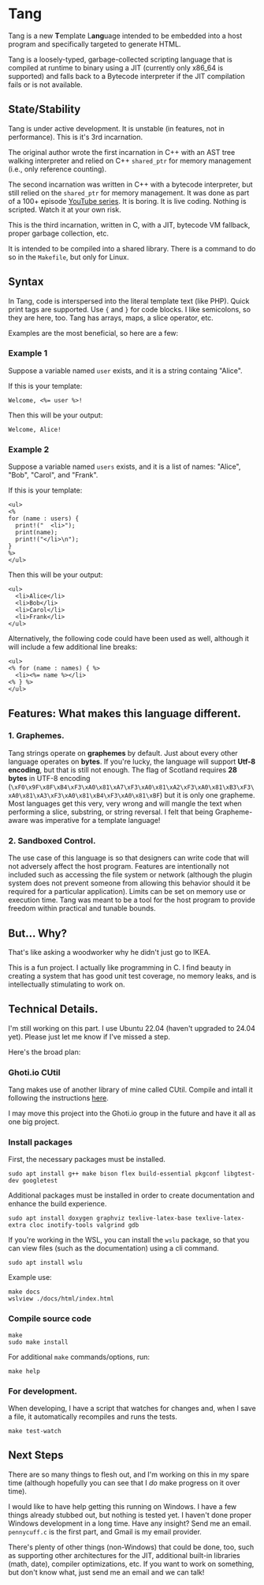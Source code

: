 # Tang
Tang is a new **T**emplate L**ang**uage intended to be embedded into a host program and specifically targeted to generate HTML.

Tang is a loosely-typed, garbage-collected scripting language that is compiled at runtime to binary using a JIT (currently only x86_64 is supported) and falls back to a Bytecode interpreter if the JIT compilation fails or is not available.

## State/Stability
Tang is under active development.  It is unstable (in features, not in performance).  This is it's 3rd incarnation.

The original author wrote the first incarnation in C++ with an AST tree walking interpreter and relied on C++ `shared_ptr` for memory management (i.e., only reference counting).

The second incarnation was written in C++ with a bytecode interpreter, but still relied on the `shared_ptr` for memory management.  It was done as part of a 100+ episode [YouTube series](https://www.youtube.com/playlist?list=PLZqirAnnqaCZ8lT8w7p2PUB7tqrId7d89).  It is boring.  It is live coding.  Nothing is scripted.  Watch it at your own risk.

This is the third incarnation, written in C, with a JIT, bytecode VM fallback, proper garbage collection, etc.

It is intended to be compiled into a shared library.  There is a command to do so in the `Makefile`, but only for Linux.

## Syntax
In Tang, code is interspersed into the literal template text (like PHP).  Quick print tags are supported.  Use `{` and `}` for code blocks.  I like semicolons, so they are here, too.  Tang has arrays, maps, a slice operator, etc.

Examples are the most beneficial, so here are a few:

### Example 1
Suppose a variable named `user` exists, and it is a string containg "Alice".

If this is your template:
```
Welcome, <%= user %>!
```

Then this will be your output:
```
Welcome, Alice!
```

### Example 2
Suppose a variable named `users` exists, and it is a list of names: "Alice",
"Bob", "Carol", and "Frank".

If this is your template:
```
<ul>
<%
for (name : users) {
  print!("  <li>");
  print(name);
  print!("</li>\n");
}
%>
</ul>
```

Then this will be your output:
```
<ul>
  <li>Alice</li>
  <li>Bob</li>
  <li>Carol</li>
  <li>Frank</li>
</ul>
```

Alternatively, the following code could have been used as well, although it
will include a few additional line breaks:
```
<ul>
<% for (name : names) { %>
  <li><%= name %></li>
<% } %>
</ul>
```

## Features: What makes this language different.

### 1. Graphemes.
Tang strings operate on **graphemes** by default.  Just about every other language operates on **bytes**.  If you're lucky, the language will support **Utf-8 encoding**, but that is still not enough.  The flag of Scotland requires **28 bytes** in UTF-8 encoding (`\xF0\x9F\x8F\xB4\xF3\xA0\x81\xA7\xF3\xA0\x81\xA2\xF3\xA0\x81\xB3\xF3\xA0\x81\xA3\xF3\xA0\x81\xB4\xF3\xA0\x81\xBF`) but it is only one grapheme.  Most languages get this very, very wrong and will mangle the text when performing a slice, substring, or string reversal.  I felt that being Grapheme-aware was imperative for a template language!

### 2. Sandboxed Control.
The use case of this language is so that designers can write code that will not adversely affect the host program.  Features are intentionally not included such as accessing the file system or network (although the plugin system does not prevent someone from allowing this behavior should it be required for a particular application).  Limits can be set on memory use or execution time.  Tang was meant to be a tool for the host program to provide freedom within practical and tunable bounds.

## But... Why?
That's like asking a woodworker why he didn't just go to IKEA.

This is a fun project.  I actually like programming in C.  I find beauty in creating a system that has good unit test coverage, no memory leaks, and is intellectually stimulating to work on.

## Technical Details.

I'm still working on this part.  I use Ubuntu 22.04 (haven't upgraded to 24.04 yet).  Please just let me know if I've missed a step.

Here's the broad plan:

### Ghoti.io CUtil
Tang makes use of another library of mine called CUtil.  Compile and intall it following the instructions [here](https://github.com/Ghoti-io/CUtil).

I may move this project into the Ghoti.io group in the future and have it all as one big project.

### Install packages
First, the necessary packages must be installed.
```
sudo apt install g++ make bison flex build-essential pkgconf libgtest-dev googletest
```

Additional packages must be installed in order to create documentation and
enhance the build experience.
```
sudo apt install doxygen graphviz texlive-latex-base texlive-latex-extra cloc inotify-tools valgrind gdb
```

If you're working in the WSL, you can install the `wslu` package, so that you can view files (such as the documentation) using a cli command.
```
sudo apt install wslu
```

Example use:
```
make docs
wslview ./docs/html/index.html
```

### Compile source code
```
make
sudo make install
```

For additional `make` commands/options, run:
```
make help
```

### For development.
When developing, I have a script that watches for changes and, when I save a file, it automatically recompiles and runs the tests.
```
make test-watch
```

## Next Steps
There are so many things to flesh out, and I'm working on this in my spare time (although hopefully you can see that I *do* make progress on it over time).

I would like to have help getting this running on Windows.  I have a few things already stubbed out, but nothing is tested yet.  I haven't done proper Windows development in a long time.  Have any insight?  Send me an email. `pennycuff.c` is the first part, and Gmail is my email provider.

There's plenty of other things (non-Windows) that could be done, too, such as supporting other architectures for the JIT, additional built-in libraries (math, date), compiler optimizations, etc.  If you want to work on something, but don't know what, just send me an email and we can talk!
